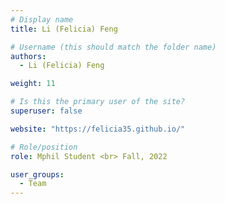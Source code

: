 ```yaml
---
# Display name
title: Li (Felicia) Feng

# Username (this should match the folder name)
authors:
  - Li (Felicia) Feng

weight: 11

# Is this the primary user of the site?
superuser: false

website: "https://felicia35.github.io/"

# Role/position
role: Mphil Student <br> Fall, 2022

user_groups:
  - Team
---
```

